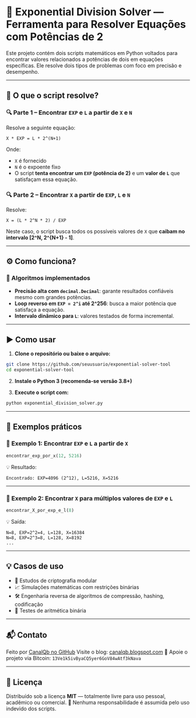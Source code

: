 # 🧮 Exponential Division Solver — Ferramenta para Resolver Equações com Potências de 2

Este projeto contém dois scripts matemáticos em Python voltados para encontrar valores relacionados a potências de dois em equações específicas. Ele resolve dois tipos de problemas com foco em precisão e desempenho.

---

## 📌 O que o script resolve?

### 🔍 Parte 1 – Encontrar `EXP` e `L` a partir de `X` e `N`

Resolve a seguinte equação:

```
X * EXP = L * 2^(N+1)
```

Onde:

* `X` é fornecido
* `N` é o expoente fixo
* O script **tenta encontrar um `EXP` (potência de 2)** e um **valor de `L`** que satisfaçam essa equação.

### 🔍 Parte 2 – Encontrar `X` a partir de `EXP`, `L` e `N`

Resolve:

```
X = (L * 2^N * 2) / EXP
```

Neste caso, o script busca todos os possíveis valores de `X` que **caibam no intervalo \[2^N, 2^{N+1} - 1]**.

---

## ⚙️ Como funciona?

### 🔁 Algoritmos implementados

* **Precisão alta com `decimal.Decimal`**: garante resultados confiáveis mesmo com grandes potências.
* **Loop reverso em `EXP = 2^i` até 2^256**: busca a maior potência que satisfaça a equação.
* **Intervalo dinâmico para `L`**: valores testados de forma incremental.

---

## ▶️ Como usar

1. **Clone o repositório ou baixe o arquivo:**

```bash
git clone https://github.com/seuusuario/exponential-solver-tool
cd exponential-solver-tool
```

2. **Instale o Python 3 (recomenda-se versão 3.8+)**

3. **Execute o script com:**

```bash
python exponential_division_solver.py
```

---

## 📂 Exemplos práticos

### 🧪 Exemplo 1: Encontrar `EXP` e `L` a partir de `X`

```python
encontrar_exp_por_x(12, 5216)
```

💡 Resultado:

```
Encontrado: EXP=4096 (2^12), L=5216, X=5216
```

---

### 🧪 Exemplo 2: Encontrar `X` para múltiplos valores de `EXP` e `L`

```python
encontrar_X_por_exp_e_l(8)
```

💡 Saída:

```
N=8, EXP=2^2=4, L=128, X=16384
N=8, EXP=2^3=8, L=128, X=8192
...
```

---

## 💡 Casos de uso

* 🧠 Estudos de criptografia modular
* 📈 Simulações matemáticas com restrições binárias
* 🛠️ Engenharia reversa de algoritmos de compressão, hashing, codificação
* 🧪 Testes de aritmética binária

---

## 📬 Contato

Feito por [CanalQb no GitHub](https://github.com/canalqb)
Visite o blog: [canalqb.blogspot.com](https://canalqb.blogspot.com/)
💸 Apoie o projeto via Bitcoin:
`13Ve1k5ivByaCQ5yer6GoV84wAtf3kNava`

---

## 📄 Licença

Distribuído sob a licença **MIT** — totalmente livre para uso pessoal, acadêmico ou comercial.
🚫 Nenhuma responsabilidade é assumida pelo uso indevido dos scripts.
